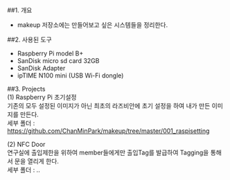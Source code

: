 ##1. 개요  
- makeup 저장소에는 만들어보고 싶은 시스템들을 정리한다.  

##2. 사용된 도구  
- Raspberry Pi model B+  
- SanDisk micro sd card 32GB  
- SanDisk Adapter  
- ipTIME N100 mini (USB Wi-Fi dongle)  

##3. Projects  
(1) Raspberry Pi 초기설정  
기존의 모두 설정된 이미지가 아닌 최초의 라즈비안에 초기 설정을 하여 내가 만든 이미지를 만든다.  
세부 폴더 : https://github.com/ChanMinPark/makeup/tree/master/001_raspisetting  

(2) NFC Door  
연구실에 출입제한을 위하여 member들에게만 출입Tag를 발급하여 Tagging을 통해서 문을 열리게 한다.  
세부 폴더 : ..  
